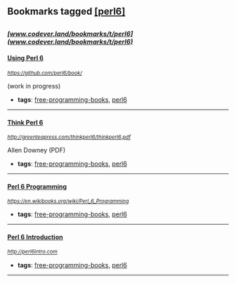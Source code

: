## Bookmarks tagged [[perl6]](https://www.codever.land/search?q=[perl6])

_<sup><sup>[www.codever.land/bookmarks/t/perl6](www.codever.land/bookmarks/t/perl6)</sup></sup>_
---
#### [Using Perl 6](https://github.com/perl6/book/)
_<sup>https://github.com/perl6/book/</sup>_

(work in progress)
* **tags**: [free-programming-books](../tagged/free-programming-books.md), [perl6](../tagged/perl6.md)
---
#### [Think Perl 6](http://greenteapress.com/thinkperl6/thinkperl6.pdf)
_<sup>http://greenteapress.com/thinkperl6/thinkperl6.pdf</sup>_

Allen Downey (PDF)
* **tags**: [free-programming-books](../tagged/free-programming-books.md), [perl6](../tagged/perl6.md)
---
#### [Perl 6 Programming](https://en.wikibooks.org/wiki/Perl_6_Programming)
_<sup>https://en.wikibooks.org/wiki/Perl_6_Programming</sup>_

* **tags**: [free-programming-books](../tagged/free-programming-books.md), [perl6](../tagged/perl6.md)
---
#### [Perl 6 Introduction](http://perl6intro.com)
_<sup>http://perl6intro.com</sup>_

* **tags**: [free-programming-books](../tagged/free-programming-books.md), [perl6](../tagged/perl6.md)
---
